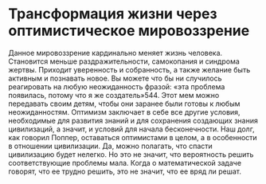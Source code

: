 # Трансформация жизни через оптимистическое мировоззрение

Данное мировоззрение кардинально меняет жизнь человека. Становится меньше раздражительности, самокопания и синдрома жертвы. Приходит уверенность и собранность, а также желание быть активным и познавать новое. Вы можете что бы ни случилось реагировать на любую неожиданность фразой: «эта проблема появилась, потому что я же создатель»544. Этот мем можно передавать своим детям, чтобы они заранее были готовы к любым неожиданностям.
Оптимизм заключает в себе все другие условия, необходимые для развития знаний и для сохранения создающих знания цивилизаций, а значит, и условий для начала бесконечности. Наш долг, как говорил Поппер, оставаться оптимистами в целом, а в особенности в отношении цивилизации. Да, можно полагать, что спасти цивилизацию будет нелегко. Но это не значит, что вероятность решить соответствующие проблемы мала. Когда о математической задаче говорят, что ее трудно решить, это не значит, что ее вряд ли решат.
